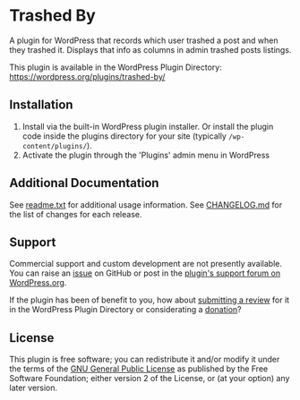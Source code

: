 # Trashed By

A plugin for WordPress that records which user trashed a post and when they trashed it. Displays that info as columns in admin trashed posts listings.

This plugin is available in the WordPress Plugin Directory: https://wordpress.org/plugins/trashed-by/


## Installation

1. Install via the built-in WordPress plugin installer. Or install the plugin code inside the plugins directory for your site (typically `/wp-content/plugins/`).
2. Activate the plugin through the 'Plugins' admin menu in WordPress


## Additional Documentation

See [readme.txt](https://github.com/coffee2code/trashed-by/blob/master/readme.txt) for additional usage information. See [CHANGELOG.md](CHANGELOG.md) for the list of changes for each release.


## Support

Commercial support and custom development are not presently available. You can raise an [issue](https://github.com/coffee2code/trashed-by/issues) on GitHub or post in the [plugin's support forum on WordPress.org](https://wordpress.org/support/plugin/trashed-by/).

If the plugin has been of benefit to you, how about [submitting a review](https://wordpress.org/support/plugin/trashed-by/reviews/) for it in the WordPress Plugin Directory or considerating a [donation](https://www.paypal.com/cgi-bin/webscr?cmd=_s-xclick&hosted_button_id=6ARCFJ9TX3522)?


## License

This plugin is free software; you can redistribute it and/or modify it under the terms of the [GNU General Public License](https://www.gnu.org/licenses/gpl-2.0.html) as published by the Free Software Foundation; either version 2 of the License, or (at your option) any later version.